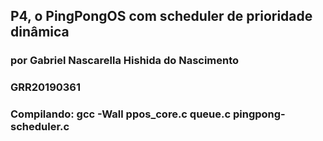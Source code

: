 ## P4, o PingPongOS com scheduler de prioridade dinâmica 

### por Gabriel Nascarella Hishida do Nascimento
### GRR20190361

### Compilando: gcc -Wall ppos_core.c queue.c pingpong-scheduler.c

